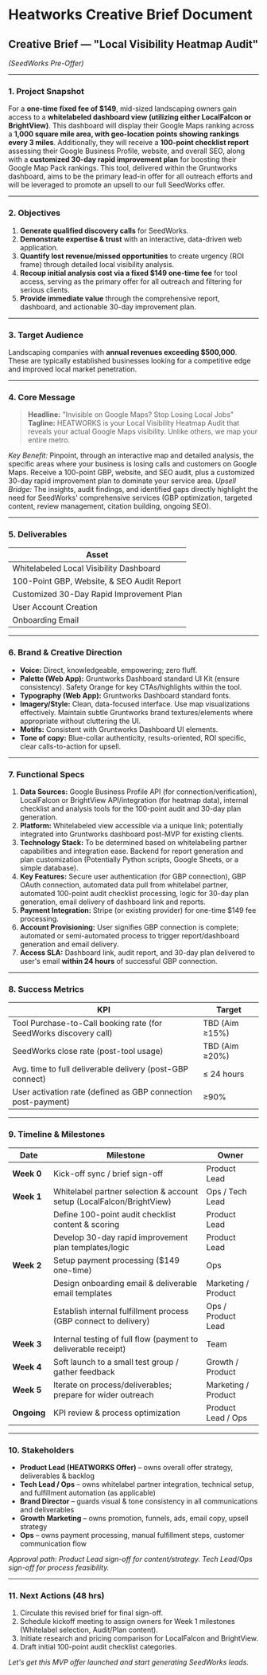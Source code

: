 # Heatworks Creative Brief Document

## Creative Brief — **"Local Visibility Heatmap Audit"**

*(SeedWorks Pre-Offer)*

---

### 1. Project Snapshot

For a **one-time fixed fee of $149**, mid-sized landscaping owners gain access to a **whitelabeled dashboard view (utilizing either LocalFalcon or BrightView)**. This dashboard will display their Google Maps ranking across a **1,000 square mile area, with geo-location points showing rankings every 3 miles**. Additionally, they will receive a **100-point checklist report** assessing their Google Business Profile, website, and overall SEO, along with a **customized 30-day rapid improvement plan** for boosting their Google Map Pack rankings. This tool, delivered within the Gruntworks dashboard, aims to be the primary lead-in offer for all outreach efforts and will be leveraged to promote an upsell to our full SeedWorks offer.

---

### 2. Objectives

1. **Generate qualified discovery calls** for SeedWorks.
2. **Demonstrate expertise & trust** with an interactive, data-driven web application.
3. **Quantify lost revenue/missed opportunities** to create urgency (ROI frame) through detailed local visibility analysis.
4. **Recoup initial analysis cost via a fixed $149 one-time fee** for tool access, serving as the primary offer for all outreach and filtering for serious clients.
5. **Provide immediate value** through the comprehensive report, dashboard, and actionable 30-day improvement plan.

---

### 3. Target Audience

Landscaping companies with **annual revenues exceeding $500,000**. These are typically established businesses looking for a competitive edge and improved local market penetration.

---

### 4. Core Message

> **Headline:** "Invisible on Google Maps? Stop Losing Local Jobs"
> **Tagline:** HEATWORKS is your Local Visibility Heatmap Audit that reveals your actual Google Maps visibility. Unlike others, we map your entire metro.

*Key Benefit:* Pinpoint, through an interactive map and detailed analysis, the specific areas where your business is losing calls and customers on Google Maps. Receive a 100-point GBP, website, and SEO audit, plus a customized 30-day rapid improvement plan to dominate your service area.
*Upsell Bridge:* The insights, audit findings, and identified gaps directly highlight the need for SeedWorks' comprehensive services (GBP optimization, targeted content, review management, citation building, ongoing SEO).

---

### 5. Deliverables

| Asset                                      |
| ------------------------------------------ |
| Whitelabeled Local Visibility Dashboard    |
| 100-Point GBP, Website, & SEO Audit Report |
| Customized 30-Day Rapid Improvement Plan   |
| User Account Creation                      |
| Onboarding Email                           |

---

### 6. Brand & Creative Direction

* **Voice:** Direct, knowledgeable, empowering; zero fluff.
* **Palette (Web App):** Gruntworks Dashboard standard UI Kit (ensure consistency). Safety Orange for key CTAs/highlights within the tool.
* **Typography (Web App):** Gruntworks Dashboard standard fonts.
* **Imagery/Style:** Clean, data-focused interface. Use map visualizations effectively. Maintain subtle Gruntworks brand textures/elements where appropriate without cluttering the UI.
* **Motifs:** Consistent with Gruntworks Dashboard UI elements.
* **Tone of copy:** Blue-collar authenticity, results-oriented, ROI specific, clear calls-to-action for upsell.

---

### 7. Functional Specs

1. **Data Sources:** Google Business Profile API (for connection/verification), LocalFalcon or BrightView API/integration (for heatmap data), internal checklist and analysis tools for the 100-point audit and 30-day plan generation.
2. **Platform:** Whitelabeled view accessible via a unique link; potentially integrated into Gruntworks dashboard post-MVP for existing clients.
3. **Technology Stack:** To be determined based on whitelabeling partner capabilities and integration ease. Backend for report generation and plan customization (Potentially Python scripts, Google Sheets, or a simple database).
4. **Key Features:** Secure user authentication (for GBP connection), GBP OAuth connection, automated data pull from whitelabel partner, automated 100-point audit checklist processing, logic for 30-day plan generation, email delivery of dashboard link and reports.
5. **Payment Integration:** Stripe (or existing provider) for one-time $149 fee processing.
6. **Account Provisioning:** User signifies GBP connection is complete; automated or semi-automated process to trigger report/dashboard generation and email delivery.
7. **Access SLA:** Dashboard link, audit report, and 30-day plan delivered to user's email **within 24 hours** of successful GBP connection.

---

### 8. Success Metrics

| KPI                                                               | Target         |
| ----------------------------------------------------------------- | -------------- |
| Tool Purchase-to-Call booking rate (for SeedWorks discovery call) | TBD (Aim ≥15%) |
| SeedWorks close rate (post-tool usage)                            | TBD (Aim ≥20%) |
| Avg. time to full deliverable delivery (post-GBP connect)         | ≤ 24 hours     |
| User activation rate (defined as GBP connection post-payment)     | ≥90%           |

---

### 9. Timeline & Milestones

| Date        | Milestone                                                             | Owner               |
| ----------- | --------------------------------------------------------------------- | ------------------- |
| **Week 0**  | Kick-off sync / brief sign-off                                        | Product Lead        |
| **Week 1**  | Whitelabel partner selection & account setup (LocalFalcon/BrightView) | Ops / Tech Lead     |
|             | Define 100-point audit checklist content & scoring                    | Product Lead        |
|             | Develop 30-day rapid improvement plan templates/logic                 | Product Lead        |
| **Week 2**  | Setup payment processing ($149 one-time)                              | Ops                 |
|             | Design onboarding email & deliverable email templates                 | Marketing / Product |
|             | Establish internal fulfillment process (GBP connect to delivery)      | Ops / Product Lead  |
| **Week 3**  | Internal testing of full flow (payment to deliverable receipt)        | Team                |
| **Week 4**  | Soft launch to a small test group / gather feedback                   | Growth / Product    |
| **Week 5**  | Iterate on process/deliverables; prepare for wider outreach           | Marketing / Product |
| **Ongoing** | KPI review & process optimization                                     | Product Lead / Ops  |

---

### 10. Stakeholders

*   **Product Lead (HEATWORKS Offer)** – owns overall offer strategy, deliverables & backlog
*   **Tech Lead / Ops** – owns whitelabel partner integration, technical setup, and fulfillment automation (as applicable)
*   **Brand Director** – guards visual & tone consistency in all communications and deliverables
*   **Growth Marketing** – owns promotion, funnels, ads, email copy, upsell strategy
*   **Ops** – owns payment processing, manual fulfillment steps, customer communication flow

*Approval path: Product Lead sign-off for content/strategy. Tech Lead/Ops sign-off for process feasibility.*

---

### 11. Next Actions (48 hrs)

1.  Circulate this revised brief for final sign-off.
2.  Schedule kickoff meeting to assign owners for Week 1 milestones (Whitelabel selection, Audit/Plan content).
3.  Initiate research and pricing comparison for LocalFalcon and BrightView.
4.  Draft initial 100-point audit checklist categories.

*Let's get this MVP offer launched and start generating SeedWorks leads.*
